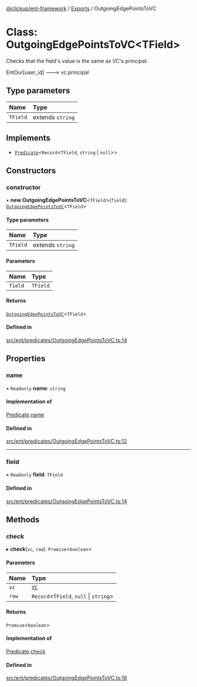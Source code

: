 [@clickup/ent-framework](../README.md) / [Exports](../modules.md) / OutgoingEdgePointsToVC

# Class: OutgoingEdgePointsToVC\<TField\>

Checks that the field's value is the same as VC's principal:

EntOur[user_id] ---> vc.principal

## Type parameters

| Name | Type |
| :------ | :------ |
| `TField` | extends `string` |

## Implements

- [`Predicate`](../interfaces/Predicate.md)\<`Record`\<`TField`, `string` \| ``null``\>\>

## Constructors

### constructor

• **new OutgoingEdgePointsToVC**\<`TField`\>(`field`): [`OutgoingEdgePointsToVC`](OutgoingEdgePointsToVC.md)\<`TField`\>

#### Type parameters

| Name | Type |
| :------ | :------ |
| `TField` | extends `string` |

#### Parameters

| Name | Type |
| :------ | :------ |
| `field` | `TField` |

#### Returns

[`OutgoingEdgePointsToVC`](OutgoingEdgePointsToVC.md)\<`TField`\>

#### Defined in

[src/ent/predicates/OutgoingEdgePointsToVC.ts:14](https://github.com/clickup/ent-framework/blob/master/src/ent/predicates/OutgoingEdgePointsToVC.ts#L14)

## Properties

### name

• `Readonly` **name**: `string`

#### Implementation of

[Predicate](../interfaces/Predicate.md).[name](../interfaces/Predicate.md#name)

#### Defined in

[src/ent/predicates/OutgoingEdgePointsToVC.ts:12](https://github.com/clickup/ent-framework/blob/master/src/ent/predicates/OutgoingEdgePointsToVC.ts#L12)

___

### field

• `Readonly` **field**: `TField`

#### Defined in

[src/ent/predicates/OutgoingEdgePointsToVC.ts:14](https://github.com/clickup/ent-framework/blob/master/src/ent/predicates/OutgoingEdgePointsToVC.ts#L14)

## Methods

### check

▸ **check**(`vc`, `row`): `Promise`\<`boolean`\>

#### Parameters

| Name | Type |
| :------ | :------ |
| `vc` | [`VC`](VC.md) |
| `row` | `Record`\<`TField`, ``null`` \| `string`\> |

#### Returns

`Promise`\<`boolean`\>

#### Implementation of

[Predicate](../interfaces/Predicate.md).[check](../interfaces/Predicate.md#check)

#### Defined in

[src/ent/predicates/OutgoingEdgePointsToVC.ts:18](https://github.com/clickup/ent-framework/blob/master/src/ent/predicates/OutgoingEdgePointsToVC.ts#L18)
